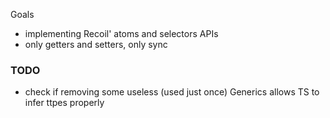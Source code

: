 Goals

- implementing Recoil' atoms and selectors APIs
- only getters and setters, only sync

### TODO

- check if removing some useless (used just once) Generics allows TS to infer ttpes properly
